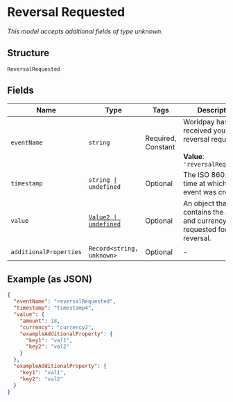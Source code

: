 
# Reversal Requested

*This model accepts additional fields of type unknown.*

## Structure

`ReversalRequested`

## Fields

| Name | Type | Tags | Description |
|  --- | --- | --- | --- |
| `eventName` | `string` | Required, Constant | Worldpay has received your reversal request.<br><br>**Value**: `'reversalRequested'` |
| `timestamp` | `string \| undefined` | Optional | The ISO 8601 date-time at which the event was created. |
| `value` | [`Value2 \| undefined`](../../doc/models/value-2.md) | Optional | An object that contains the amount and currency requested for reversal. |
| `additionalProperties` | `Record<string, unknown>` | Optional | - |

## Example (as JSON)

```json
{
  "eventName": "reversalRequested",
  "timestamp": "timestamp4",
  "value": {
    "amount": 18,
    "currency": "currency2",
    "exampleAdditionalProperty": {
      "key1": "val1",
      "key2": "val2"
    }
  },
  "exampleAdditionalProperty": {
    "key1": "val1",
    "key2": "val2"
  }
}
```

